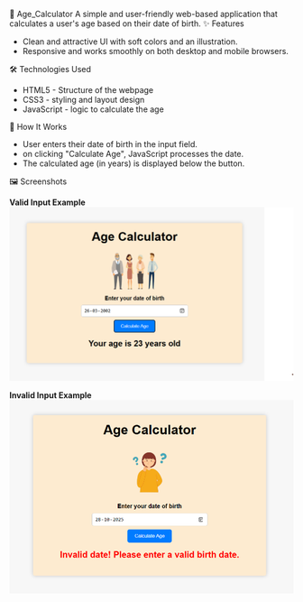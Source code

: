🧮 Age_Calculator
    A simple and user-friendly web-based application that calculates a user's age based on their date of birth.
✨ Features
- Clean and attractive UI with soft colors and an illustration.
- Responsive and works smoothly on both desktop and mobile browsers.

🛠️ Technologies Used
 - HTML5 - Structure of the webpage
 - CSS3 - styling and layout design
 - JavaScript - logic to calculate the age

🚀 How It Works
 - User enters their date of birth in the input field.
 - on clicking "Calculate Age", JavaScript processes the date.
 - The calculated age (in years) is displayed below the button.

🖼️ Screenshots

**Valid Input Example**
![Valid Screenshot](./screenshot_valid.png)

**Invalid Input Example**
![Invalid Screenshot](./screenshot_invalid.png)



